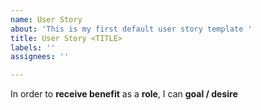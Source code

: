 ```yaml
---
name: User Story
about: 'This is my first default user story template '
title: User Story <TITLE>
labels: ''
assignees: ''

---
```


In order to **receive benefit** as a **role**, I can **goal / desire**
